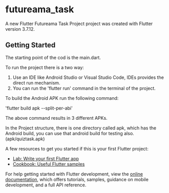 # futureama_task

A new Flutter Futureama Task Project project was created with Flutter version 3.7.12.

## Getting Started

The starting point of the cod is the main.dart.

To run the project there is a two way:
1. Use an IDE like Android Studio or Visual Studio Code, IDEs provides the direct run mechanism.
2. You can run the 'flutter run' command in the terminal of the project.

To build the Android APK run the following command:

'flutter build apk --split-per-abi'

The above command results in 3 different APKs.


In the Project structure, there is one directory called apk, which has the Android build, you can use that android build for testing also. (apk/quiztask.apk)


A few resources to get you started if this is your first Flutter project:

- [Lab: Write your first Flutter app](https://docs.flutter.dev/get-started/codelab)
- [Cookbook: Useful Flutter samples](https://docs.flutter.dev/cookbook)

For help getting started with Flutter development, view the
[online documentation](https://docs.flutter.dev/), which offers tutorials,
samples, guidance on mobile development, and a full API reference.

